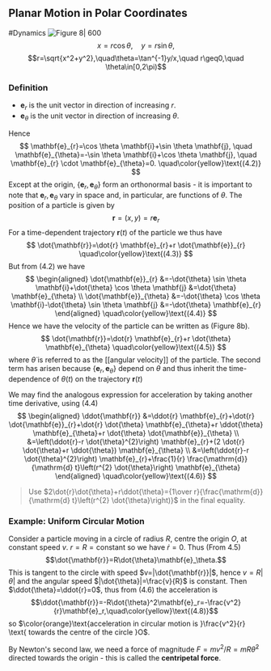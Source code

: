 ## Planar Motion in Polar Coordinates
#Dynamics 
![Figure 8| 600](Dynamics_31.png)
$$x=r\cos\theta,\quad y=r\sin\theta,$$
$$r=\sqrt{x^2+y^2},\quad\theta=\tan^{-1}y/x,\quad r\geq0,\quad \theta\in[0,2\pi)$$
### Definition
- $\mathbf{e}_r$ is the unit vector in direction of increasing $r$.
- $\mathbf{e}_\theta$ is the unit vector in direction of increasing $\theta$.

Hence 
$$
\mathbf{e}_{r}=\cos \theta \mathbf{i}+\sin \theta \mathbf{j}, \quad \mathbf{e}_{\theta}=-\sin \theta \mathbf{i}+\cos \theta \mathbf{j}, \quad \mathbf{e}_{r} \cdot \mathbf{e}_{\theta}=0. 
\quad\color{yellow}\text{(4.2)}
$$
Except at the origin, $\left\{\mathbf{e}_{r}, \mathbf{e}_{\theta}\right\}$ form an orthonormal basis - it is important to note that $\mathbf{e}_{r}, \mathbf{e}_{\theta}$ vary in space and, in particular, are functions of $\theta$.
The position of a particle is given by
$$
\mathbf{r}=(x, y)=r \mathbf{e}_{r}
$$
For a time-dependent trajectory $\mathbf{r}(t)$ of the particle we thus have
$$
\dot{\mathbf{r}}=\dot{r} \mathbf{e}_{r}+r \dot{\mathbf{e}}_{r}
\quad\color{yellow}\text{(4.3)}
$$
But from (4.2) we have
$$
\begin{aligned}
\dot{\mathbf{e}}_{r} &=-\dot{\theta} \sin \theta \mathbf{i}+\dot{\theta} \cos \theta \mathbf{j} &=\dot{\theta} \mathbf{e}_{\theta} \\
\dot{\mathbf{e}}_{\theta} &=-\dot{\theta} \cos \theta \mathbf{i}-\dot{\theta} \sin \theta \mathbf{j} &=-\dot{\theta} \mathbf{e}_{r}
\end{aligned}
\quad\color{yellow}\text{(4.4)}
$$
Hence we have the velocity of the particle can be written as (Figure 8b).
$$
\dot{\mathbf{r}}=\dot{r} \mathbf{e}_{r}+r \dot{\theta} \mathbf{e}_{\theta}
\quad\color{yellow}\text{(4.5)}
$$
where $\dot{\theta}$ is referred to as the [[angular velocity]] of the particle.
The second term has arisen because $\left\{\mathbf{e}_{r}, \mathbf{e}_{\theta}\right\}$ depend on $\theta$ and thus inherit the time-dependence of $\theta(t)$ on the trajectory $\mathbf{r}(t)$

We may find the analogous expression for acceleration by taking another time derivative, using (4.4)
$$
\begin{aligned}
\ddot{\mathbf{r}} &=\ddot{r} \mathbf{e}_{r}+\dot{r} \dot{\mathbf{e}}_{r}+\dot{r} \dot{\theta} \mathbf{e}_{\theta}+r \ddot{\theta} \mathbf{e}_{\theta}+r \dot{\theta} \dot{\mathbf{e}}_{\theta} \\
&=\left(\ddot{r}-r \dot{\theta}^{2}\right) \mathbf{e}_{r}+(2 \dot{r} \dot{\theta}+r \ddot{\theta}) \mathbf{e}_{\theta} \\
&=\left(\ddot{r}-r \dot{\theta}^{2}\right) \mathbf{e}_{r}+\frac{1}{r} \frac{\mathrm{d}}{\mathrm{d} t}\left(r^{2} \dot{\theta}\right) \mathbf{e}_{\theta}
\end{aligned}
\quad\color{yellow}\text{(4.6)}
$$
> Use $2\dot{r}\dot{\theta}+r\ddot{\theta}={1\over r}{\frac{\mathrm{d}}{\mathrm{d} t}\left(r^{2} \dot{\theta}\right)}$ in the final equality.

### Example: Uniform Circular Motion
> 
Consider a particle moving in a circle of radius $R$, centre the origin $O$, at constant speed $v$. $r=R=\text{constant}$ so we have $\dot{r}=0$. Thus (From 4.5) $$\dot{\mathbf{r}}=R\dot{\theta}\mathbf{e}_\theta.$$ This is tangent to the circle with speed $v=|\dot{\mathbf{r}}|$, hence $v=R|\dot{\theta}|$ and the angular speed $|\dot{\theta}|=\frac{v}{R}$ is constant. 
Then $\ddot{\theta}=\ddot{r}=0$, thus from (4.6) the acceleration is $$\ddot{\mathbf{r}}=-R\dot{\theta}^2\mathbf{e}_r=-\frac{v^2}{r}\mathbf{e}_r,\quad\color{yellow}\text{(4.8)}$$
so $\color{orange}\text{acceleration in circular motion is }\frac{v^2}{r} \text{ towards the centre of the circle }O$.

By Newton's second law, we need a force of magnitude $F=mv^2/R=mR\dot{\theta}^2$ directed towards the origin - this is called the **centripetal force**.
